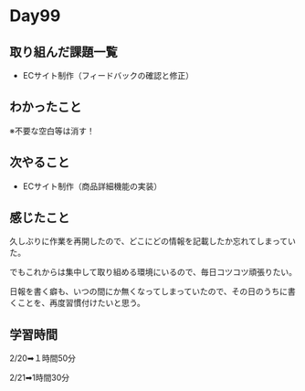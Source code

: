 # Day99
## 取り組んだ課題一覧
- ECサイト制作（フィードバックの確認と修正）
## わかったこと
※不要な空白等は消す！
## 次やること
- ECサイト制作（商品詳細機能の実装）
## 感じたこと
久しぶりに作業を再開したので、どこにどの情報を記載したか忘れてしまっていた。
 
でもこれからは集中して取り組める環境にいるので、毎日コツコツ頑張りたい。
 
日報を書く癖も、いつの間にか無くなってしまっていたので、その日のうちに書くことを、再度習慣付けたいと思う。
## 学習時間
2/20➡︎１時間50分
 
2/21➡︎1時間30分
